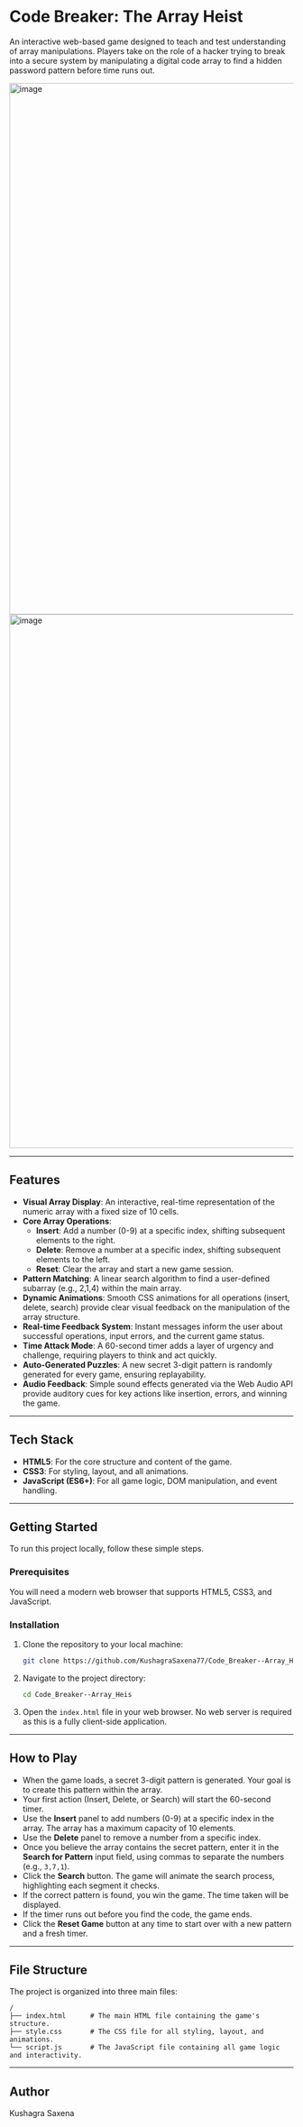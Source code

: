# Code Breaker: The Array Heist

An interactive web-based game designed to teach and test understanding of array manipulations. Players take on the role of a hacker trying to break into a secure system by manipulating a digital code array to find a hidden password pattern before time runs out.


<img width="1708" height="943" alt="image" src="https://github.com/user-attachments/assets/a7c94b07-b247-4bdd-a8b7-7fa4a461176c" />

<img width="1710" height="947" alt="image" src="https://github.com/user-attachments/assets/b11c052c-1cd3-4606-be86-792b492944ed" />


-----

## Features

  - **Visual Array Display**: An interactive, real-time representation of the numeric array with a fixed size of 10 cells.
  - **Core Array Operations**:
      - **Insert**: Add a number (0-9) at a specific index, shifting subsequent elements to the right.
      - **Delete**: Remove a number at a specific index, shifting subsequent elements to the left.
      - **Reset**: Clear the array and start a new game session.
  - **Pattern Matching**: A linear search algorithm to find a user-defined subarray (e.g., 2,1,4) within the main array.
  - **Dynamic Animations**: Smooth CSS animations for all operations (insert, delete, search) provide clear visual feedback on the manipulation of the array structure.
  - **Real-time Feedback System**: Instant messages inform the user about successful operations, input errors, and the current game status.
  - **Time Attack Mode**: A 60-second timer adds a layer of urgency and challenge, requiring players to think and act quickly.
  - **Auto-Generated Puzzles**: A new secret 3-digit pattern is randomly generated for every game, ensuring replayability.
  - **Audio Feedback**: Simple sound effects generated via the Web Audio API provide auditory cues for key actions like insertion, errors, and winning the game.

-----

## Tech Stack

  - **HTML5**: For the core structure and content of the game.
  - **CSS3**: For styling, layout, and all animations.
  - **JavaScript (ES6+)**: For all game logic, DOM manipulation, and event handling.

-----

## Getting Started

To run this project locally, follow these simple steps.

### Prerequisites

You will need a modern web browser that supports HTML5, CSS3, and JavaScript.

### Installation

1.  Clone the repository to your local machine:
    ```bash
    git clone https://github.com/KushagraSaxena77/Code_Breaker--Array_Heis.git
    ```
2.  Navigate to the project directory:
    ```bash
    cd Code_Breaker--Array_Heis
    ```
3.  Open the `index.html` file in your web browser. No web server is required as this is a fully client-side application.

-----

## How to Play

  - When the game loads, a secret 3-digit pattern is generated. Your goal is to create this pattern within the array.
  - Your first action (Insert, Delete, or Search) will start the 60-second timer.
  - Use the **Insert** panel to add numbers (0-9) at a specific index in the array. The array has a maximum capacity of 10 elements.
  - Use the **Delete** panel to remove a number from a specific index.
  - Once you believe the array contains the secret pattern, enter it in the **Search for Pattern** input field, using commas to separate the numbers (e.g., `3,7,1`).
  - Click the **Search** button. The game will animate the search process, highlighting each segment it checks.
  - If the correct pattern is found, you win the game. The time taken will be displayed.
  - If the timer runs out before you find the code, the game ends.
  - Click the **Reset Game** button at any time to start over with a new pattern and a fresh timer.

-----

## File Structure

The project is organized into three main files:

```
/
├── index.html      # The main HTML file containing the game's structure.
├── style.css       # The CSS file for all styling, layout, and animations.
└── script.js       # The JavaScript file containing all game logic and interactivity.
```

-----

## Author

Kushagra Saxena
